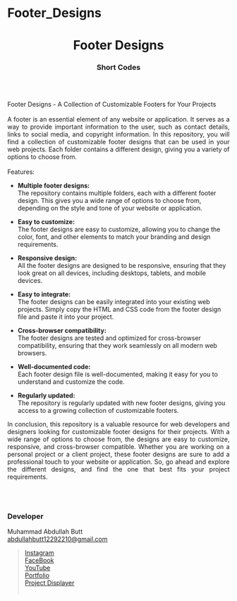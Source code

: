 # Footer_Designs
 
 
 <h1 align="center">
  Footer Designs
</h1>

<h3 align="center">
  Short Codes
</h3>


<br><br>

<p align="justify">
Footer Designs - A Collection of Customizable Footers for Your Projects<br><br>
A footer is an essential element of any website or application. It serves as a way to provide important information to the user, such as contact details, links to social media, and copyright information. In this repository, you will find a collection of customizable footer designs that can be used in your web projects. Each folder contains a different design, giving you a variety of options to choose from.
<br><br>
Features:
</p>

- <b>Multiple footer designs:</b><br> The repository contains multiple folders, each with a different footer design. This gives you a wide range of options to choose from, depending on the style and tone of your website or application.

- <b>Easy to customize:</b><br> The footer designs are easy to customize, allowing you to change the color, font, and other elements to match your branding and design requirements.

- <b>Responsive design:</b><br> All the footer designs are designed to be responsive, ensuring that they look great on all devices, including desktops, tablets, and mobile devices.

- <b>Easy to integrate:</b><br> The footer designs can be easily integrated into your existing web projects. Simply copy the HTML and CSS code from the footer design file and paste it into your project.

- <b>Cross-browser compatibility:</b><br> The footer designs are tested and optimized for cross-browser compatibility, ensuring that they work seamlessly on all modern web browsers.

- <b>Well-documented code:</b><br> Each footer design file is well-documented, making it easy for you to understand and customize the code.

- <b>Regularly updated:</b><br> The repository is regularly updated with new footer designs, giving you access to a growing collection of customizable footers.

<p align="justify">
In conclusion, this repository is a valuable resource for web developers and designers looking for customizable footer designs for their projects. With a wide range of options to choose from, the designs are easy to customize, responsive, and cross-browser compatible. Whether you are working on a personal project or a client project, these footer designs are sure to add a professional touch to your website or application. So, go ahead and explore the different designs, and find the one that best fits your project requirements.
</p>

<br><br>
<!-- ................................................................................................................................. -->


### Developer

Muhammad Abdullah Butt <br>
abdullahbutt12292210@gmail.com <br>
> [Instagram](https://www.instagram.com/abdullah.butt.22/)<br>
> [FaceBook](https://www.facebook.com/profile.php?id=100076291614529)<br>
> [YouTube](https://www.youtube.com/channel/UCnuOFQyMywg-KuoN-lmav1Q)<br>
> [Portfolio](https://rebrand.ly/MuhammadAbdullahButt_MABCORP)<br>
> [Project Displayer]( https://rebrand.ly/ProjectDisplayer_MABCORP)
<br><br>
<!-- ................................................................................................................................. -->







